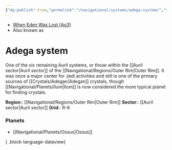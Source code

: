 ```yaml
---
{"dg-publish":true,"permalink":"/navigational/systems/adega-system/","tags":["map","system","outerrime"],"noteIcon":"saber1"}
---
```


- [When Eden Was Lost (Ao3)](https://archiveofourown.org/works/19334440)
- Also known as 
# Adega system

One of the six remaining Auril systems, or those within the [[Auril sector\|Auril sector]] of the [[Navigational/Regions/Outer Rim\|Outer Rim]]. It was once a major center for Jedi activities and still is one of the primary sources of [[Crystals/Adegan\|Adegan]] crystals, though [[Navigational/Planets/Ilum\|Ilum]] is now considered the more typical planet for finding crystals. 

**Region**::  [[Navigational/Regions/Outer Rim\|Outer Rim]]
**Sector**::  [[Auril sector\|Auril sector]]
**Grid**::  R-6

### Planets
- [[Navigational/Planets/Ossus\|Ossus]]

{ .block-language-dataview}

